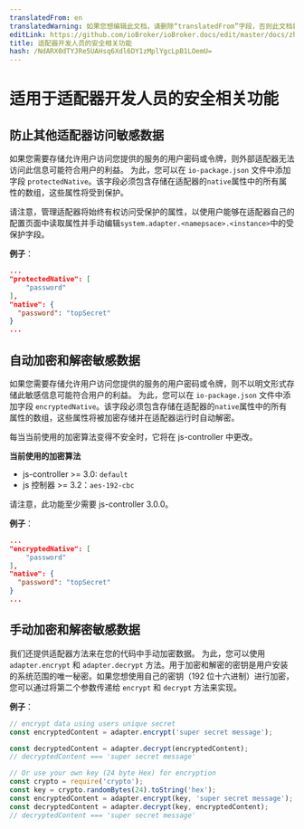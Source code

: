 ```yaml
---
translatedFrom: en
translatedWarning: 如果您想编辑此文档，请删除“translatedFrom”字段，否则此文档将再次自动翻译
editLink: https://github.com/ioBroker/ioBroker.docs/edit/master/docs/zh-cn/dev/adaptersecurity.md
title: 适配器开发人员的安全相关功能
hash: /NdARX0dTYJRe5UAHsq6Xdl6DY1zMplYgcLpB1LOemU=
---
```

# 适用于适配器开发人员的安全相关功能
## 防止其他适配器访问敏感数据
如果您需要存储允许用户访问您提供的服务的用户密码或令牌，则外部适配器无法访问此信息可能符合用户的利益。
为此，您可以在 `io-package.json` 文件中添加字段 `protectedNative`。该字段必须包含存储在适配器的`native`属性中的所有属性的数组，这些属性将受到保护。

请注意，管理适配器将始终有权访问受保护的属性，以使用户能够在适配器自己的配置页面中读取属性并手动编辑`system.adapter.<namepsace>.<instance>`中的受保护字段。

__例子__：

```json
...
"protectedNative": [
    "password"
],
"native": {
  "password": "topSecret"
}
...
```

## 自动加密和解密敏感数据
如果您需要存储允许用户访问您提供的服务的用户密码或令牌，则不以明文形式存储此敏感信息可能符合用户的利益。
为此，您可以在 `io-package.json` 文件中添加字段 `encryptedNative`。该字段必须包含存储在适配器的`native`属性中的所有属性的数组，这些属性将被加密存储并在适配器运行时自动解密。

每当当前使用的加密算法变得不安全时，它将在 js-controller 中更改。

__当前使用的加密算法__

- js-controller >= 3.0: `default`
- js 控制器 >= 3.2：`aes-192-cbc`

请注意，此功能至少需要 js-controller 3.0.0。

__例子__：

```json
...
"encryptedNative": [
    "password"
],
"native": {
  "password": "topSecret"
}
...
```

## 手动加密和解密敏感数据
我们还提供适配器方法来在您的代码中手动加密数据。
为此，您可以使用 `adapter.encrypt` 和 `adapter.decrypt` 方法。用于加密和解密的密钥是用户安装的系统范围的唯一秘密。如果您想使用自己的密钥（192 位十六进制）进行加密，您可以通过将第二个参数传递给 `encrypt` 和 `decrypt` 方法来实现。

__例子__：

```javascript
// encrypt data using users unique secret
const encryptedContent = adapter.encrypt('super secret message');

const decryptedContent = adapter.decrypt(encryptedContent);
// decryptedContent === 'super secret message'

// Or use your own key (24 byte Hex) for encryption
const crypto = require('crypto');
const key = crypto.randomBytes(24).toString('hex');
const encryptedContent = adapter.encrypt(key, 'super secret message');
const decryptedContent = adapter.decrypt(key, encryptedContent);
// decryptedContent === 'super secret message'
```